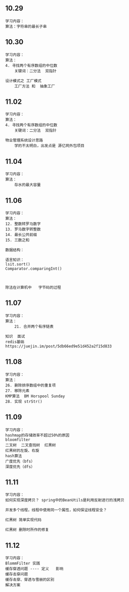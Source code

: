## 10.29

```
学习内容：
算法：字符串的最长子串
```

## 10.30

```
学习内容：
算法：
4. 寻找两个有序数组的中位数
	关键词：二分法  双指针
	
设计模式之 工厂模式
	工厂方法 和  抽象工厂
```

## 11.02

```
学习内容：
算法：
4. 寻找两个有序数组的中位数
	关键词：二分法  双指针

物业管理系统设计思路
	学的不太明白，出发点是 源亿网外包项目
```

## 11.04

```
学习内容：
算法：
	存水的最大容量
```

## 11.06

```
学习内容：
算法：
12. 整数转罗马数字
13. 罗马数字转整数
14. 最长公共前缀
15. 三数之和

数据结构：

语言知识：
lsit.sort()
Comparator.comparingInt()



除法在计算机中   字节码的过程
```
## 11.07

```
学习内容：
算法：
	21. 合并两个有序链表
	
知识  面试
redis基础
https://juejin.im/post/5db66ed9e51d452a2f15d833

```

## 11.08

```
学习内容：
算法：
26. 删除排序数组中的重复项
27. 移除元素
KMP算法  BM Horspool Sunday
28. 实现 strStr()
```

## 11.09

```
学习内容：
hashmap的存储效率不超过50%的原因
bloomfilter
二叉树  二叉查找树  红黑树
红黑树的左旋、右旋
hash算法
广度优先（bfs）
深度优先（dfs）
```

## 11.11

```
学习内容：
如何实现深度拷贝？ spring中的BeanUtils是利用反射进行的浅拷贝

并发多个线程，线程中使用同一个属性，如何保证线程安全？

红黑树 简单实现代码

红黑树 删除时所作的修复
```

## 11.12

```
学习内容：
BlommFilter 实践
缓存穿透问题 ---- 定义   影响    
缓存击穿问题
缓存击穿、穿透与雪崩的区别
解决方案

```

